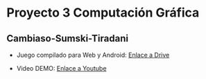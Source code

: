# Proyecto 3 Computación Gráfica

## Cambiaso-Sumski-Tiradani

- Juego compilado para Web y Android: [Enlace a Drive](https://drive.google.com/file/d/1IatzIRQPKBXCxdD23MNtNdZ3mEqLAIAc/view?usp=sharing)

- Video DEMO: [Enlace a Youtube](https://www.youtube.com/watch?v=iOMab5Sq96I)
